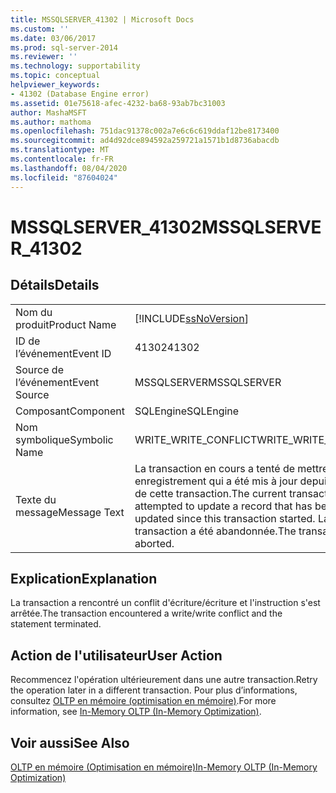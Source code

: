 ```yaml
---
title: MSSQLSERVER_41302 | Microsoft Docs
ms.custom: ''
ms.date: 03/06/2017
ms.prod: sql-server-2014
ms.reviewer: ''
ms.technology: supportability
ms.topic: conceptual
helpviewer_keywords:
- 41302 (Database Engine error)
ms.assetid: 01e75618-afec-4232-ba68-93ab7bc31003
author: MashaMSFT
ms.author: mathoma
ms.openlocfilehash: 751dac91378c002a7e6c6c619ddaf12be8173400
ms.sourcegitcommit: ad4d92dce894592a259721a1571b1d8736abacdb
ms.translationtype: MT
ms.contentlocale: fr-FR
ms.lasthandoff: 08/04/2020
ms.locfileid: "87604024"
---
```

# <a name="mssqlserver_41302"></a><span data-ttu-id="0ee13-102">MSSQLSERVER_41302</span><span class="sxs-lookup"><span data-stu-id="0ee13-102">MSSQLSERVER_41302</span></span>
    
## <a name="details"></a><span data-ttu-id="0ee13-103">Détails</span><span class="sxs-lookup"><span data-stu-id="0ee13-103">Details</span></span>  
  
|||  
|-|-|  
|<span data-ttu-id="0ee13-104">Nom du produit</span><span class="sxs-lookup"><span data-stu-id="0ee13-104">Product Name</span></span>|[!INCLUDE[ssNoVersion](../../includes/ssnoversion-md.md)]|  
|<span data-ttu-id="0ee13-105">ID de l’événement</span><span class="sxs-lookup"><span data-stu-id="0ee13-105">Event ID</span></span>|<span data-ttu-id="0ee13-106">41302</span><span class="sxs-lookup"><span data-stu-id="0ee13-106">41302</span></span>|  
|<span data-ttu-id="0ee13-107">Source de l’événement</span><span class="sxs-lookup"><span data-stu-id="0ee13-107">Event Source</span></span>|<span data-ttu-id="0ee13-108">MSSQLSERVER</span><span class="sxs-lookup"><span data-stu-id="0ee13-108">MSSQLSERVER</span></span>|  
|<span data-ttu-id="0ee13-109">Composant</span><span class="sxs-lookup"><span data-stu-id="0ee13-109">Component</span></span>|<span data-ttu-id="0ee13-110">SQLEngine</span><span class="sxs-lookup"><span data-stu-id="0ee13-110">SQLEngine</span></span>|  
|<span data-ttu-id="0ee13-111">Nom symbolique</span><span class="sxs-lookup"><span data-stu-id="0ee13-111">Symbolic Name</span></span>|<span data-ttu-id="0ee13-112">WRITE_WRITE_CONFLICT</span><span class="sxs-lookup"><span data-stu-id="0ee13-112">WRITE_WRITE_CONFLICT</span></span>|  
|<span data-ttu-id="0ee13-113">Texte du message</span><span class="sxs-lookup"><span data-stu-id="0ee13-113">Message Text</span></span>|<span data-ttu-id="0ee13-114">La transaction en cours a tenté de mettre à jour un enregistrement qui a été mis à jour depuis le début de cette transaction.</span><span class="sxs-lookup"><span data-stu-id="0ee13-114">The current transaction attempted to update a record that has been updated since this transaction started.</span></span> <span data-ttu-id="0ee13-115">La transaction a été abandonnée.</span><span class="sxs-lookup"><span data-stu-id="0ee13-115">The transaction was aborted.</span></span>|  
  
## <a name="explanation"></a><span data-ttu-id="0ee13-116">Explication</span><span class="sxs-lookup"><span data-stu-id="0ee13-116">Explanation</span></span>  
 <span data-ttu-id="0ee13-117">La transaction a rencontré un conflit d'écriture/écriture et l'instruction s'est arrêtée.</span><span class="sxs-lookup"><span data-stu-id="0ee13-117">The transaction encountered a write/write conflict and the statement terminated.</span></span>  
  
## <a name="user-action"></a><span data-ttu-id="0ee13-118">Action de l'utilisateur</span><span class="sxs-lookup"><span data-stu-id="0ee13-118">User Action</span></span>  
 <span data-ttu-id="0ee13-119">Recommencez l'opération ultérieurement dans une autre transaction.</span><span class="sxs-lookup"><span data-stu-id="0ee13-119">Retry the operation later in a different transaction.</span></span> <span data-ttu-id="0ee13-120">Pour plus d’informations, consultez [OLTP en mémoire &#40;optimisation en mémoire&#41;](../in-memory-oltp/in-memory-oltp-in-memory-optimization.md).</span><span class="sxs-lookup"><span data-stu-id="0ee13-120">For more information, see [In-Memory OLTP &#40;In-Memory Optimization&#41;](../in-memory-oltp/in-memory-oltp-in-memory-optimization.md).</span></span>  
  
## <a name="see-also"></a><span data-ttu-id="0ee13-121">Voir aussi</span><span class="sxs-lookup"><span data-stu-id="0ee13-121">See Also</span></span>  
 [<span data-ttu-id="0ee13-122">OLTP en mémoire &#40;Optimisation en mémoire&#41;</span><span class="sxs-lookup"><span data-stu-id="0ee13-122">In-Memory OLTP &#40;In-Memory Optimization&#41;</span></span>](../in-memory-oltp/in-memory-oltp-in-memory-optimization.md)  
  
  
